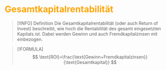 # <font color = "orange">Gesamtkapitalrentabilität</font>
>[!INFO] Definition
> Die Gesamtkapitalrentabilität (oder auch Return of Invest) beschreibt, wie hoch die Rentabilität des gesamt eingesetzten Kapitals ist. Dabei werden Gewinn und auch Fremdkapitalzinsen mit einbezogen.

>[!FORMULA]
>$$
>\text{ROI}=\frac{\text{Gewinn+Fremdkapitalzinsen}}{\text{Gesamtkapital}}
>$$
